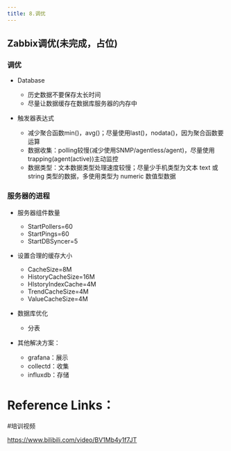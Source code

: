 ```yaml
---
title: 8.调优
---
```

## Zabbix调优(未完成，占位)

### 调优

* Database

  * 历史数据不要保存太长时间
  * 尽量让数据缓存在数据库服务器的内存中
* 触发器表达式

  * 减少聚合函数min()，avg()；尽量使用last()，nodata()，因为聚合函数要运算
  * 数据收集：polling较慢(减少使用SNMP/agentless/agent)，尽量使用trapping(agent(active))主动监控
  * 数据类型：文本数据类型处理速度较慢；尽量少手机类型为文本 text 或 string 类型的数据，多使用类型为 numeric 数值型数据

### 服务器的进程

* 服务器组件数量

  * StartPollers=60
  * StartPings=60
  * StartDBSyncer=5
* 设置合理的缓存大小

  * CacheSize=8M
  * HistoryCacheSize=16M
  * HIstoryIndexCache=4M
  * TrendCacheSize=4M
  * ValueCacheSize=4M
* 数据库优化

  * 分表
* 其他解决方案：

  * grafana：展示
  * collectd：收集
  * influxdb：存储

# Reference Links：

#培训视频

https://www.bilibili.com/video/BV1Mb4y1f7JT
